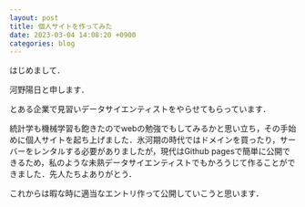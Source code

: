 ```yaml
---
layout: post
title: 個人サイトを作ってみた
date: 2023-03-04 14:08:20 +0900
categories: blog
---
```

はじめまして．

河野陽日と申します．

とある企業で見習いデータサイエンティストをやらせてもらっています．

統計学も機械学習も飽きたのでwebの勉強でもしてみるかと思い立ち，その手始めに個人サイトを起ち上げました．氷河期の時代ではドメインを買ったり，サーバーをレンタルする必要がありましたが，現代はGithub pagesで簡単に公開できるため，私のような未熟データサイエンティストでもかろうじて作ることができました．先人たちよありがとう．

これからは暇な時に適当なエントリ作って公開していこうと思います．
